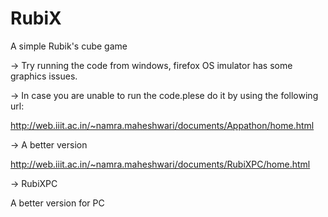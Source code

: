 RubiX
=====

A simple Rubik's cube game

-> Try running the code from windows, firefox OS imulator has some graphics issues.

-> In case you are unable to run the code.plese do it by using the following url:

http://web.iiit.ac.in/~namra.maheshwari/documents/Appathon/home.html

-> A better version 
  
http://web.iiit.ac.in/~namra.maheshwari/documents/RubiXPC/home.html

-> RubiXPC
  
   A better version for PC
